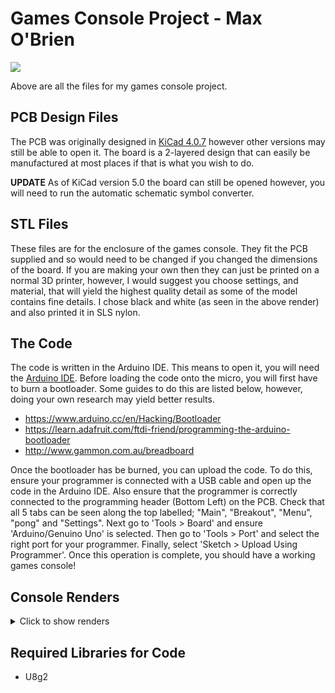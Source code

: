 # Games Console Project - Max O'Brien
<img src="https://github.com/maxobrien/Games-Console/blob/master/Images/01.jpg" />

Above are all the files for my games console project.

## PCB Design Files
The PCB was originally designed in <a href="http://kicad.org/">KiCad 4.0.7</a> however other versions may still be able to open it. The board is a 2-layered design that can easily be manufactured at most places if that is what you wish to do.

**UPDATE** As of KiCad version 5.0 the board can still be opened however, you will need to run the automatic schematic symbol converter.

## STL Files
These files are for the enclosure of the games console. They fit the PCB supplied and so would need to be changed if you changed the dimensions of the board. If you are making your own then they can just be printed on a normal 3D printer, however, I would suggest you choose settings, and material, that will yield the highest quality detail as some of the model contains fine details. I chose black and white (as seen in the above render) and also printed it in SLS nylon.

## The Code
The code is written in the Arduino IDE. This means to open it, you will need the <a href="https://www.arduino.cc/en/Main/Software">Arduino IDE</a>. Before loading the code onto the micro, you will first have to burn a bootloader. Some guides to do this are listed below, however, doing your own research may yield better results.

- https://www.arduino.cc/en/Hacking/Bootloader
- https://learn.adafruit.com/ftdi-friend/programming-the-arduino-bootloader
- http://www.gammon.com.au/breadboard

Once the bootloader has be burned, you can upload the code. To do this, ensure your programmer is connected with a USB cable and open up the code in the Arduino IDE. Also ensure that the programmer is correctly connected to the programming header (Bottom Left) on the PCB. Check that all 5 tabs can be seen along the top labelled; "Main", "Breakout", "Menu", "pong" and "Settings". Next go to 'Tools > Board' and ensure 'Arduino/Genuino Uno' is selected. Then go to 'Tools > Port' and select the right port for your programmer. Finally, select 'Sketch > Upload Using Programmer'. Once this operation is complete, you should have a working games console!

## Console Renders
<details>
  <summary>Click to show renders</summary>
  <img src="https://github.com/maxobrien/Games-Console/blob/master/Images/01.jpg" />
  <img src="https://github.com/maxobrien/Games-Console/blob/master/Images/02.jpg" />
  <img src="https://github.com/maxobrien/Games-Console/blob/master/Images/03.jpg" />
  <img src="https://github.com/maxobrien/Games-Console/blob/master/Images/04.jpg" />
  <img src="https://github.com/maxobrien/Games-Console/blob/master/Images/05.jpg" />
  <img src="https://github.com/maxobrien/Games-Console/blob/master/Images/06.jpg" />
</details>

## Required Libraries for Code
- U8g2
